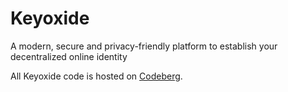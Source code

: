 # Keyoxide
A modern, secure and privacy-friendly platform to establish your decentralized online identity

All Keyoxide code is hosted on [Codeberg](https://codeberg.org/keyoxide/).
